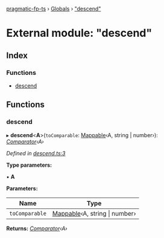 [pragmatic-fp-ts](../README.md) › [Globals](../globals.md) › ["descend"](_descend_.md)

# External module: "descend"

## Index

### Functions

* [descend](_descend_.md#descend)

## Functions

###  descend

▸ **descend**<**A**>(`toComparable`: [Mappable](_types_.md#mappable)‹A, string | number›): *[Comparator](_types_.md#comparator)‹A›*

*Defined in [descend.ts:3](https://github.com/hermann-p/pragmatic-fp-ts/blob/16cc592/src/descend.ts#L3)*

**Type parameters:**

▪ **A**

**Parameters:**

Name | Type |
------ | ------ |
`toComparable` | [Mappable](_types_.md#mappable)‹A, string &#124; number› |

**Returns:** *[Comparator](_types_.md#comparator)‹A›*
